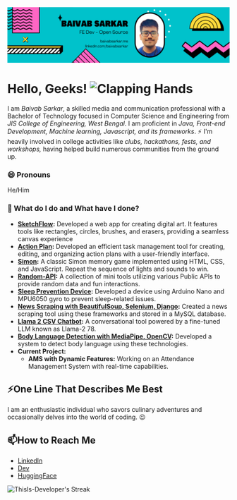 <img src="assets/cover.png" alt="Cover Photo" />

# Hello, Geeks! <img src="https://raw.githubusercontent.com/Tarikul-Islam-Anik/Animated-Fluent-Emojis/master/Emojis/Hand%20gestures/Clapping%20Hands.png" alt="Clapping Hands" width="40" height="40" />

I am _Baivab Sarkar_, a skilled media and communication professional with a Bachelor of Technology focused in Computer Science and Engineering from _JIS College of Engineering, West Bengal_. I am proficient in _Java, Front-end Development, Machine learning, Javascript, and its frameworks_. ⚡ I'm heavily involved in college activities like _clubs, hackathons, fests, and workshops,_ having helped build numerous communities from the ground up.

### 😄 Pronouns
He/Him

### 🌱 What do I do and What have I done? 

- **[SketchFlow](https://github.com/ThisIs-Developer/SketchFlow):** Developed a web app for creating digital art. It features tools like rectangles, circles, brushes, and erasers, providing a seamless canvas experience
- **[Action Plan](https://github.com/ThisIs-Developer/Action-Plan):** Developed an efficient task management tool for creating, editing, and organizing action plans with a user-friendly interface.
- **[Simon](https://github.com/ThisIs-Developer/Simon):** A classic Simon memory game implemented using HTML, CSS, and JavaScript. Repeat the sequence of lights and sounds to win.
- **[Random-API](https://github.com/ThisIs-Developer/Random-API):** A collection of mini tools utilizing various Public APIs to provide random data and fun interactions.
- **[Sleep Prevention Device](https://github.com/ThisIs-Developer/Sleep-Prevention-Device):** Developed a device using Arduino Nano and MPU6050 gyro to prevent sleep-related issues.
- **[News Scraping with BeautifulSoup, Selenium, Django](https://github.com/ThisIs-Developer/News-Scraping-using-BeautyfulSoup-Selenium-with-Django):** Created a news scraping tool using these frameworks and stored in a MySQL database.
- **[Llama 2 CSV Chatbot](https://github.com/ThisIs-Developer/Llama-2-CSV-Chatbot):** A conversational tool powered by a fine-tuned LLM known as Llama-2 78.
- **[Body Language Detection with MediaPipe, OpenCV](https://github.com/ThisIs-Developer/Body-Language-Detection-with-MediaPipe-and-OpenCV):** Developed a system to detect body language using these technologies.
- **Current Project:**
  - **AMS with Dynamic Features:** Working on an Attendance Management System with real-time capabilities.

## ⚡One Line That Describes Me Best
I am an enthusiastic individual who savors culinary adventures and occasionally delves into the world of coding. 😉

## 📫How to Reach Me
- [LinkedIn](https://www.linkedin.com/in/baivabsarkar/)
- [Dev](https://dev.to/thisisdeveloper)
- [HuggingFace](https://huggingface.co/ThisIs-Developer)

![ThisIs-Developer's Streak](https://github-readme-streak-stats.herokuapp.com/?user=ThisIs-Developer&theme=default&hide_border=true)
